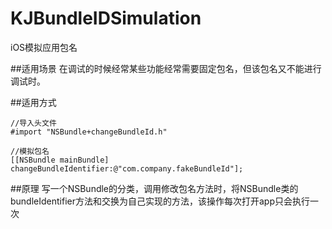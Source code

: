 # KJBundleIDSimulation
iOS模拟应用包名

##适用场景
在调试的时候经常某些功能经常需要固定包名，但该包名又不能进行调试时。

##适用方式

```
//导入头文件
#import "NSBundle+changeBundleId.h"

//模拟包名
[[NSBundle mainBundle] changeBundleIdentifier:@"com.company.fakeBundleId"];

```

##原理
写一个NSBundle的分类，调用修改包名方法时，将NSBundle类的bundleIdentifier方法和交换为自己实现的方法，该操作每次打开app只会执行一次

